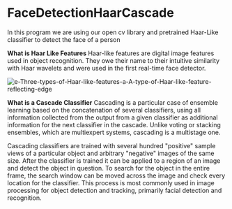 # FaceDetectionHaarCascade
In this program we are using our open cv library and pretrained Haar-Like classifier to detect the face of a person

**What is Haar Like Features**
Haar-like features are digital image features used in object recognition. They owe their name to their intuitive similarity with Haar wavelets and were used in the first real-time face detector.

![e-Three-types-of-Haar-like-features-a-A-type-of-Haar-like-feature-reflecting-edge](https://user-images.githubusercontent.com/43733671/132254116-9282eefd-7e45-47a5-93f6-a11cf2d60ea2.png)

**What is a Cascade Classifier**
Cascading is a particular case of ensemble learning based on the concatenation of several classifiers, using all information collected from the output from a given classifier as additional information for the next classifier in the cascade. Unlike voting or stacking ensembles, which are multiexpert systems, cascading is a multistage one.

Cascading classifiers are trained with several hundred "positive" sample views of a particular object and arbitrary "negative" images of the same size. After the classifier is trained it can be applied to a region of an image and detect the object in question. To search for the object in the entire frame, the search window can be moved across the image and check every location for the classifier. This process is most commonly used in image processing for object detection and tracking, primarily facial detection and recognition.
